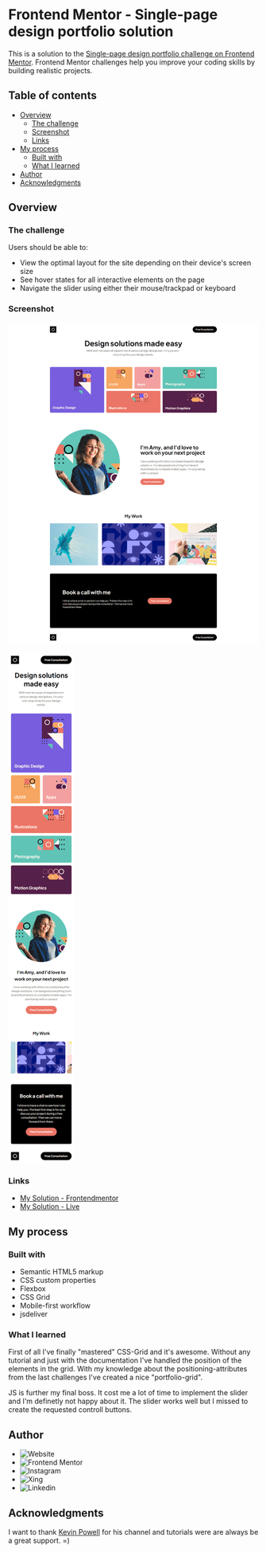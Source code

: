 # Frontend Mentor - Single-page design portfolio solution

This is a solution to the [Single-page design portfolio challenge on Frontend Mentor](https://www.frontendmentor.io/challenges/singlepage-design-portfolio-2MMhyhfKVo). Frontend Mentor challenges help you improve your coding skills by building realistic projects.

## Table of contents

- [Overview](#overview)
  - [The challenge](#the-challenge)
  - [Screenshot](#screenshot)
  - [Links](#links)
- [My process](#my-process)
  - [Built with](#built-with)
  - [What I learned](#what-i-learned)
- [Author](#author)
- [Acknowledgments](#acknowledgments)

## Overview

### The challenge

Users should be able to:

- View the optimal layout for the site depending on their device's screen size
- See hover states for all interactive elements on the page
- Navigate the slider using either their mouse/trackpad or keyboard

### Screenshot

![Desktop-Version](/assets/ss_desktop.png)

![Mobile-Version](/assets/ss_mobile.png)

### Links

- [My Solution - Frontendmentor]()
- [My Solution - Live](https://kks1991.github.io/single-page-design-portfolio/)

## My process

### Built with

- Semantic HTML5 markup
- CSS custom properties
- Flexbox
- CSS Grid
- Mobile-first workflow
- jsdeliver

### What I learned

First of all I've finally "mastered" CSS-Grid and it's awesome. Without any tutorial and just with the documentation I've handled the position of the elements in the grid. With my knowledge about the positioning-attributes from the last challenges I've created a nice "portfolio-grid".

JS is further my final boss. It cost me a lot of time to implement the slider and I'm definetly not happy about it. The slider works well but I missed to create the requested controll buttons.

## Author

- ![Website](https://www.kevinschupp.de/)
- ![Frontend Mentor](https://www.frontendmentor.io/profile/KKS1991)
- ![Instagram](https://www.instagram.com/kks1991/)
- ![Xing](https://www.xing.com/profile/Kevin_Schupp3)
- ![Linkedin](https://www.linkedin.com/in/kevin-schupp-968a5a162/)

## Acknowledgments

I want to thank [Kevin Powell](https://www.youtube.com/kepowob) for his channel and tutorials were are always be a great support. =)
